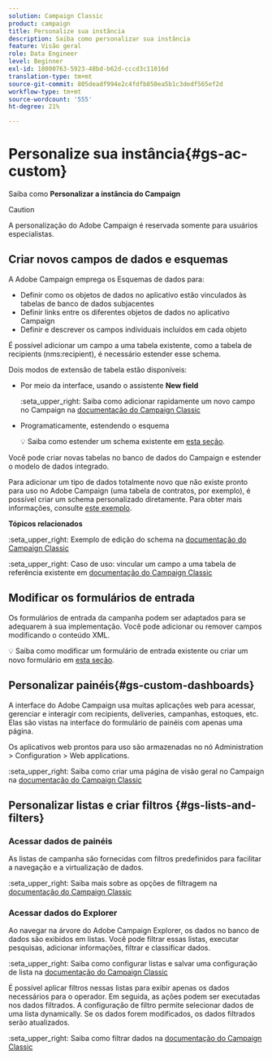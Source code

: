 ```yaml
---
solution: Campaign Classic
product: campaign
title: Personalize sua instância
description: Saiba como personalizar sua instância
feature: Visão geral
role: Data Engineer
level: Beginner
exl-id: 18000763-5923-48bd-b62d-cccd3c11016d
translation-type: tm+mt
source-git-commit: 805deadf994e2c4fdfb850ea5b1c3dedf565ef2d
workflow-type: tm+mt
source-wordcount: '555'
ht-degree: 21%

---
```


# Personalize sua instância{#gs-ac-custom}

Saiba como **Personalizar a instância do Campaign**

>[!CAUTION]
>
>A personalização do Adobe Campaign é reservada somente para usuários especialistas.

## Criar novos campos de dados e esquemas

A Adobe Campaign emprega os Esquemas de dados para:

* Definir como os objetos de dados no aplicativo estão vinculados às tabelas de banco de dados subjacentes
* Definir links entre os diferentes objetos de dados no aplicativo Campaign
* Definir e descrever os campos individuais incluídos em cada objeto

É possível adicionar um campo a uma tabela existente, como a tabela de recipients (nms:recipient), é necessário estender esse schema.

Dois modos de extensão de tabela estão disponíveis:

* Por meio da interface, usando o assistente **New field**

   :seta_upper_right: Saiba como adicionar rapidamente um novo campo no Campaign na [documentação do Campaign Classic](https://experienceleague.adobe.com/docs/campaign-classic/using/configuring-campaign-classic/editing-schemas/new-field-wizard.html?lang=en#configuring-campaign-classic)

* Programaticamente, estendendo o esquema

   :bulb: Saiba como estender um schema existente em [esta seção](../dev/extend-schema.md).


Você pode criar novas tabelas no banco de dados do Campaign e estender o modelo de dados integrado.

Para adicionar um tipo de dados totalmente novo que não existe pronto para uso no Adobe Campaign (uma tabela de contratos, por exemplo), é possível criar um schema personalizado diretamente. Para obter mais informações, consulte [este exemplo](../dev/create-schema.md#example--creating-a-contract-table).

**Tópicos relacionados**

:seta_upper_right: Exemplo de edição do schema na [documentação do Campaign Classic](https://experienceleague.adobe.com/docs/campaign-classic/using/configuring-campaign-classic/editing-schemas/examples-of-schemas-edition.html?lang=en#configuring-campaign-classic)

:seta_upper_right: Caso de uso: vincular um campo a uma tabela de referência existente em [documentação do Campaign Classic](https://experienceleague.adobe.com/docs/campaign-classic/using/configuring-campaign-classic/editing-schemas/examples-of-schemas-edition.html?lang=en#uc-link)


## Modificar os formulários de entrada

Os formulários de entrada da campanha podem ser adaptados para se adequarem à sua implementação. Você pode adicionar ou remover campos modificando o conteúdo XML.

:bulb: Saiba como modificar um formulário de entrada existente ou criar um novo formulário em [esta seção](../dev/forms.md).

## Personalizar painéis{#gs-custom-dashboards}

A interface do Adobe Campaign usa muitas aplicações web para acessar, gerenciar e interagir com recipients, deliveries, campanhas, estoques, etc. Elas são vistas na interface do formulário de painéis com apenas uma página.

Os aplicativos web prontos para uso são armazenadas no nó Administration > Configuration > Web applications.

:seta_upper_right: Saiba como criar uma página de visão geral no Campaign na [documentação do Campaign Classic](https://experienceleague.adobe.com/docs/campaign-classic/using/designing-content/web-applications/use-cases--creating-overviews.html?lang=en#creating-a-single-page-web-application)


## Personalizar listas e criar filtros {#gs-lists-and-filters}

### Acessar dados de painéis

As listas de campanha são fornecidas com filtros predefinidos para facilitar a navegação e a virtualização de dados.

:seta_upper_right: Saiba mais sobre as opções de filtragem na [documentação do Campaign Classic](https://experienceleague.adobe.com/docs/campaign-classic/using/getting-started/filtering-data/filtering-options.html?lang=en#about-filtering)


### Acessar dados do Explorer

Ao navegar na árvore do Adobe Campaign Explorer, os dados no banco de dados são exibidos em listas. Você pode filtrar essas listas, executar pesquisas, adicionar informações, filtrar e classificar dados.

:seta_upper_right: Saiba como configurar listas e salvar uma configuração de lista na [documentação do Campaign Classic](https://experienceleague.adobe.com/docs/campaign-classic/using/getting-started/starting-with-adobe-campaign/campaign-workspace/adobe-campaign-ui-lists.html?lang=en#getting-started)


É possível aplicar filtros nessas listas para exibir apenas os dados necessários para o operador. Em seguida, as ações podem ser executadas nos dados filtrados. A configuração de filtro permite selecionar dados de uma lista dynamically. Se os dados forem modificados, os dados filtrados serão atualizados.

:seta_upper_right: Saiba como filtrar dados na [documentação do Campaign Classic](https://experienceleague.adobe.com/docs/campaign-classic/using/getting-started/filtering-data/creating-filters.html?lang=en#typology-of-available-filters)
